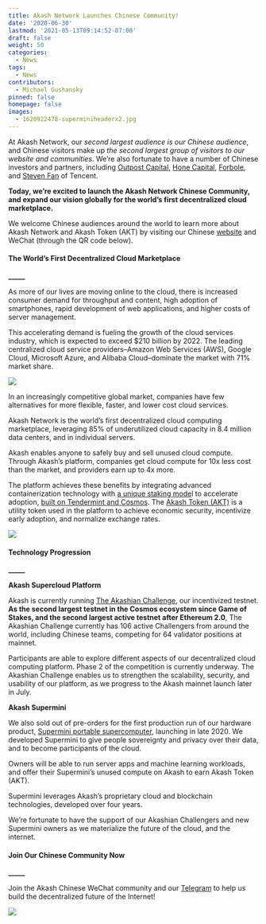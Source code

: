 ```yaml
---
title: Akash Network Launches Chinese Community!
date: '2020-06-30'
lastmod: '2021-05-13T09:14:52-07:00'
draft: false
weight: 50
categories:
  - News
tags:
  - News
contributors:
  - Michael Gushansky
pinned: false
homepage: false
images:
  - 1620922478-superminiheaderx2.jpg
---
```

At Akash Network, our _second largest audience is our Chinese audience_, and Chinese visitors make up _the second largest group of visitors to our website and communities_. We’re also fortunate to have a number of Chinese investors and partners, including [Outpost Capital](https://outpostvc.com/), [Hone Capital](http://honecap.com/), [Forbole](https://www.forbole.com/), and [Steven Fan](https://www.linkedin.com/in/stevenweifan/) of Tencent.

**Today, we’re excited to launch the Akash Network Chinese Community, and expand our vision globally for the world’s first decentralized cloud marketplace.**

We welcome Chinese audiences around the world to learn more about Akash Network and Akash Token (AKT) by visiting our Chinese [website](https://akash.network/about/?lang=zh-hans) and WeChat (through the QR code below).

#### **The World’s First Decentralized Cloud Marketplace**  
**\_\_\_\_\_**

As more of our lives are moving online to the cloud, there is increased consumer demand for throughput and content, high adoption of smartphones, rapid development of web applications, and higher costs of server management.

This accelerating demand is fueling the growth of the cloud services industry, which is expected to exceed $210 billion by 2022. The leading centralized cloud service providers–Amazon Web Services (AWS), Google Cloud, Microsoft Azure, and Alibaba Cloud–dominate the market with 71% market share.

![](https://www.datocms-assets.com/45776/1620922423-screen-shot-2020-06-29-at-2-06-35-pm-1024x525.png)

In an increasingly competitive global market, companies have few alternatives for more flexible, faster, and lower cost cloud services.

Akash Network is the world’s first decentralized cloud computing marketplace, leveraging 85% of underutilized cloud capacity in 8.4 million data centers, and in individual servers. 

Akash enables anyone to safely buy and sell unused cloud compute. Through Akash’s platform, companies get cloud compute for 10x less cost than the market, and providers earn up to 4x more.   
  
The platform achieves these benefits by integrating advanced containerization technology with [a unique staking mode](https://akash.network/blog/an-evolution-of-akash-network-token-economics/)l to accelerate adoption, [built on Tendermint and Cosmos](https://akash.network/blog/decentralized-serverless-computing-coming-to-cosmos/). The [Akash Token (AKT)](https://akash.network/blog/the-economics-of-akash-network-and-token/) is a utility token used in the platform to achieve economic security, incentivize early adoption, and normalize exchange rates.

![](https://www.datocms-assets.com/45776/1620922443-superminiheaderx2-1024x1024.jpg)

#### **Technology Progression**  
**\_\_\_\_\_**

**Akash Supercloud Platform**

Akash is currently running [The Akashian Challenge](https://akash.network/challenge/), our incentivized testnet. **As the second largest testnet in the Cosmos ecosystem since Game of Stakes, and the second largest active testnet after Ethereum 2.0**, The Akashian Challenge currently has 106 active Challengers from around the world, including Chinese teams, competing for 64 validator positions at mainnet.

Participants are able to explore different aspects of our decentralized cloud computing platform. Phase 2 of the competition is currently underway. The Akashian Challenge enables us to strengthen the scalability, security, and usability of our platform, as we progress to the Akash mainnet launch later in July. 

**Akash Supermini**

We also sold out of pre-orders for the first production run of our hardware product, [Supermini portable supercomputer](https://akash.network/supermini/), launching in late 2020. We developed Supermini to give people sovereignty and privacy over their data, and to become participants of the cloud. 

Owners will be able to run server apps and machine learning workloads, and offer their Supermini’s unused compute on Akash to earn Akash Token (AKT). 

Supermini leverages Akash’s proprietary cloud and blockchain technologies, developed over four years.

We’re fortunate to have the support of our Akashian Challengers and new Supermini owners as we materialize the future of the cloud, and the internet.

#### **Join Our Chinese Community Now**  
**\_\_\_\_\_**

Join the Akash Chinese WeChat community and our [Telegram](https://t.me/AkashNW) to help us build the decentralized future of the Internet!

![](https://www.datocms-assets.com/45776/1620922460-image-13.png)